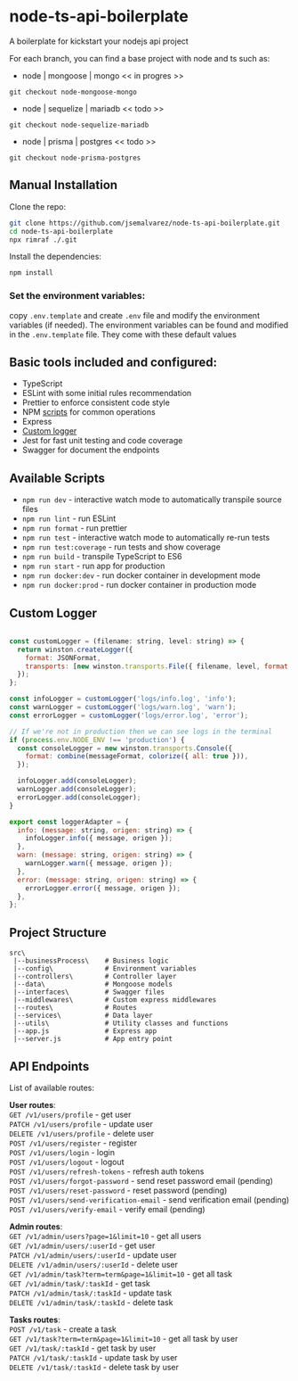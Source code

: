# node-ts-api-boilerplate

A boilerplate for kickstart your nodejs api project

For each branch, you can find a base project with node and ts such as:

- node | mongoose | mongo << in progres >>

```
git checkout node-mongoose-mongo
```

- node | sequelize | mariadb << todo >>

```
git checkout node-sequelize-mariadb
```

- node | prisma | postgres << todo >>

```
git checkout node-prisma-postgres
```

## Manual Installation

Clone the repo:

```bash
git clone https://github.com/jsemalvarez/node-ts-api-boilerplate.git
cd node-ts-api-boilerplate
npx rimraf ./.git
```

Install the dependencies:

```bash
npm install
```

### Set the environment variables:

copy `.env.template` and create `.env` file and modify the environment variables (if needed). The environment variables can be found and modified in the `.env.template` file. They come with these default values

## Basic tools included and configured:

- TypeScript
- ESLint with some initial rules recommendation
- Prettier to enforce consistent code style
- NPM [scripts](#available-scripts) for common operations
- Express
- [Custom logger](#custom-logger)
- Jest for fast unit testing and code coverage
- Swagger for document the endpoints

## Available Scripts

- `npm run dev` - interactive watch mode to automatically transpile source files
- `npm run lint` - run ESLint
- `npm run format` - run prettier
- `npm run test` - interactive watch mode to automatically re-run tests
- `npm run test:coverage` - run tests and show coverage
- `npm run build` - transpile TypeScript to ES6
- `npm run start` - run app for production
- `npm run docker:dev` - run docker container in development mode
- `npm run docker:prod` - run docker container in production mode

## Custom Logger

```javascript

const customLogger = (filename: string, level: string) => {
  return winston.createLogger({
    format: JSONFormat,
    transports: [new winston.transports.File({ filename, level, format: JSONFormat })],
  });
};

const infoLogger = customLogger('logs/info.log', 'info');
const warnLogger = customLogger('logs/warn.log', 'warn');
const errorLogger = customLogger('logs/error.log', 'error');

// If we're not in production then we can see logs in the terminal
if (process.env.NODE_ENV !== 'production') {
  const consoleLogger = new winston.transports.Console({
    format: combine(messageFormat, colorize({ all: true })),
  });

  infoLogger.add(consoleLogger);
  warnLogger.add(consoleLogger);
  errorLogger.add(consoleLogger);
}

export const loggerAdapter = {
  info: (message: string, origen: string) => {
    infoLogger.info({ message, origen });
  },
  warn: (message: string, origen: string) => {
    warnLogger.warn({ message, origen });
  },
  error: (message: string, origen: string) => {
    errorLogger.error({ message, origen });
  },
};

```

## Project Structure

```
src\
 |--businessProcess\    # Business logic
 |--config\             # Environment variables
 |--controllers\        # Controller layer
 |--data\               # Mongoose models
 |--interfaces\         # Swagger files
 |--middlewares\        # Custom express middlewares
 |--routes\             # Routes
 |--services\           # Data layer
 |--utils\              # Utility classes and functions
 |--app.js              # Express app
 |--server.js           # App entry point
```

## API Endpoints

List of available routes:

**User routes**:\
`GET /v1/users/profile` - get user\
`PATCH /v1/users/profile` - update user\
`DELETE /v1/users/profile` - delete user\
`POST /v1/users/register` - register\
`POST /v1/users/login` - login\
`POST /v1/users/logout` - logout\
`POST /v1/users/refresh-tokens` - refresh auth tokens\
`POST /v1/users/forgot-password` - send reset password email (pending)\
`POST /v1/users/reset-password` - reset password (pending)\
`POST /v1/users/send-verification-email` - send verification email (pending)\
`POST /v1/users/verify-email` - verify email (pending)

**Admin routes**:\
`GET /v1/admin/users?page=1&limit=10` - get all users\
`GET /v1/admin/users/:userId` - get user\
`PATCH /v1/admin/users/:userId` - update user\
`DELETE /v1/admin/users/:userId` - delete user\
`GET /v1/admin/task?term=term&page=1&limit=10` - get all task\
`GET /v1/admin/task/:taskId` - get task\
`PATCH /v1/admin/task/:taskId` - update task\
`DELETE /v1/admin/task/:taskId` - delete task

**Tasks routes**:\
`POST /v1/task` - create a task\
`GET /v1/task?term=term&page=1&limit=10` - get all task by user\
`GET /v1/task/:taskId` - get task by user\
`PATCH /v1/task/:taskId` - update task by user\
`DELETE /v1/task/:taskId` - delete task by user
